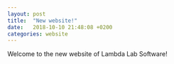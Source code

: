 ```yaml
---
layout: post
title:  "New website!"
date:   2018-10-10 21:48:08 +0200
categories: website
---
```

Welcome to the new website of Lambda Lab Software!

